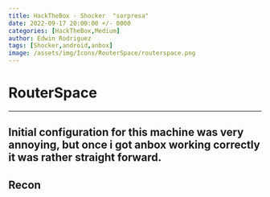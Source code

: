 ```yaml
---
title: HackTheBox - Shocker  "sorpresa"
date: 2022-09-17 20:00:00 +/- 0000
categories: [HackTheBox,Medium]
author: Edwin Rodriguez
tags: [Shocker,android,anbox]
image: /assets/img/Icons/RouterSpace/routerspace.png
---
```


# RouterSpace
---
Initial configuration for this machine was very annoying, but once i got anbox working correctly it was rather straight forward. 
---
## Recon

